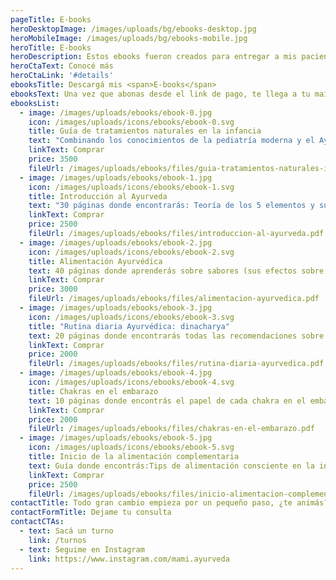 ```yaml
---
pageTitle: E-books
heroDesktopImage: /images/uploads/bg/ebooks-desktop.jpg
heroMobileImage: /images/uploads/bg/ebooks-mobile.jpg
heroTitle: E-books
heroDescription: Estos ebooks fueron creados para entregar a mis pacientes, para que puedan repasar todo lo aprendido en la consulta. Podés acceder a ellos por un precio muy accesible y me ayudás a seguir generando contenido en las redes. El ebook llega a las 24 hs.
heroCtaText: Conocé más
heroCtaLink: '#details'
ebooksTitle: Descargá mis <span>E-books</span>
ebooksText: Una vez que abonas desde el link de pago, te llega a tu mail dentro de las próximas 24 hs hábiles.
ebooksList:
  - image: /images/uploads/ebooks/ebook-0.jpg
    icon: /images/uploads/icons/ebooks/ebook-0.svg
    title: Guía de tratamientos naturales en la infancia
    text: "Combinando los conocimientos de la pediatría moderna y el Ayurveda, en esta guía te cuento los desequilibrios más frecuentes en la infancia, sus tratamientos naturales y pautas de alarma para consultar por guardia. 55 paginas donde encontrás los tratamientos naturales para fiebre, mocos, tos, dolor de panza, dermatitis y muchos más."
    linkText: Comprar
    price: 3500
    fileUrl: /images/uploads/ebooks/files/guia-tratamientos-naturales-infancia.pdf
  - image: /images/uploads/ebooks/ebook-1.jpg
    icon: /images/uploads/icons/ebooks/ebook-1.svg
    title: Introducción al Ayurveda
    text: "30 páginas donde encontrarás: Teoría de los 5 elementos y sus cualidades. Concepto de Doshas. Prakriti: ¿Cómo somos?. Vikriti: ¿Cómo estamos?. Tips de armonización para cada Dosha."
    linkText: Comprar
    price: 2500
    fileUrl: /images/uploads/ebooks/files/introduccion-al-ayurveda.pdf
  - image: /images/uploads/ebooks/ebook-2.jpg
    icon: /images/uploads/icons/ebooks/ebook-2.svg
    title: Alimentación Ayurvédica
    text: 40 páginas donde aprenderás sobre sabores (sus efectos sobre el cuerpo y la mente), tips de alimentación según tu constitución, desequilibrios y estaciones del año, algunas recetas.
    linkText: Comprar
    price: 3000
    fileUrl: /images/uploads/ebooks/files/alimentacion-ayurvedica.pdf
  - image: /images/uploads/ebooks/ebook-3.jpg
    icon: /images/uploads/icons/ebooks/ebook-3.svg
    title: "Rutina diaria Ayurvédica: dinacharya"
    text: 20 páginas donde encontrarás todas las recomendaciones sobre la rutina diaria de bienestar.
    linkText: Comprar
    price: 2000
    fileUrl: /images/uploads/ebooks/files/rutina-diaria-ayurvedica.pdf
  - image: /images/uploads/ebooks/ebook-4.jpg
    icon: /images/uploads/icons/ebooks/ebook-4.svg
    title: Chakras en el embarazo
    text: 10 páginas donde encontrás el papel de cada chakra en el embarazo y herramientas para llevar un embarazo consciente.
    linkText: Comprar
    price: 2000
    fileUrl: /images/uploads/ebooks/files/chakras-en-el-embarazo.pdf
  - image: /images/uploads/ebooks/ebook-5.jpg
    icon: /images/uploads/icons/ebooks/ebook-5.svg
    title: Inicio de la alimentación complementaria
    text: Guía donde encontrás:Tips de alimentación consciente en la infancia. Que alimentos puede y cuales NO puede consumir tu bebé por edad, cómo ofrecerlos.
    linkText: Comprar
    price: 2500
    fileUrl: /images/uploads/ebooks/files/inicio-alimentacion-complementaria.pdf
contactTitle: Todo gran cambio empieza por un pequeño paso, ¿te animás?
contactFormTitle: Dejame tu consulta
contactCTAs:
  - text: Sacá un turno
    link: /turnos
  - text: Seguime en Instagram
    link: https://www.instagram.com/mami.ayurveda
---
```

